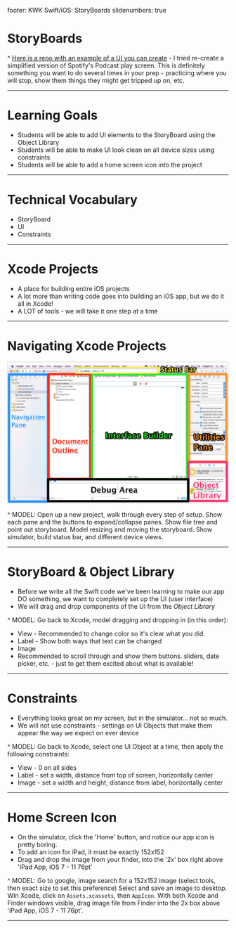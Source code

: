footer: KWK Swift/iOS: StoryBoards
slidenumbers: true

# StoryBoards

^ [Here is a repo with an example of a UI you can create](https://github.com/turingschool-projects/storyboard-sample/tree/master) - I tried re-create a simplified version of Spotify's Podcast play screen. This is definitely something you want to do several times in your prep - practicing where you will stop, show them things they might get tripped up on, etc.

---

# Learning Goals

* Students will be able to add UI elements to the StoryBoard using the Object Library
* Students will be able to make UI look clean on all device sizes using constraints
* Students will be able to add a home screen icon into the project
---

# Technical Vocabulary

* StoryBoard
* UI
* Constraints

---

# Xcode Projects

* A place for building entire iOS projects
* A lot more than writing code goes into building an iOS app, but we do it all in Xcode!
* A LOT of tools - we will take it one step at a time

---

# Navigating Xcode Projects

![inline](slide_images/xcode-project-nav.png)

^ MODEL: Open up a new project, walk through every step of setup. Show each pane and the buttons to expand/collapse panes. Show file tree and point out storyboard. Model resizing and moving the storyboard. Show simulator, build status bar, and different device views.

---

# StoryBoard & Object Library

* Before we write all the Swift code we've been learning to make our app DO something, we want to completely set up the UI (user interface)
* We will drag and drop components of the UI from the _Object Library_

^ MODEL: Go back to Xcode, model dragging and dropping in (in this order):
- View - Recommended to change color so it's clear what you did.
- Label - Show both ways that text can be changed
- Image
- Recommended to scroll through and show them buttons. sliders, date picker, etc. - just to get them excited about what is available!

---

# Constraints

* Everything looks great on my screen, but in the simulator... not so much.
* We will not use constraints - settings on UI Objects that make them appear the way we expect on ever device

^ MODEL: Go back to Xcode, select one UI Object at a time, then apply the following constraints:
- View - 0 on all sides
- Label - set a width, distance from top of screen, horizontally center
- Image - set a width and height, distance from label, horizontally center

---

# Home Screen Icon

* On the simulator, click the 'Home' button, and notice our app icon is pretty boring.
* To add an icon for iPad, it must be exactly 152x152
* Drag and drop the image from your finder, into the '2x' box right above 'iPad App, iOS 7 - 11 76pt'

^ MODEL: Go to google, image search for a 152x152 image (select tools, then exact size to set this preference) Select and save an image to desktop. WIn Xcode, click on `Assets.xcassets`, then `AppIcon`. With both Xcode and Finder windows visible, drag image file from Finder into the 2x box above 'iPad App, iOS 7 - 11 76pt'.

---
